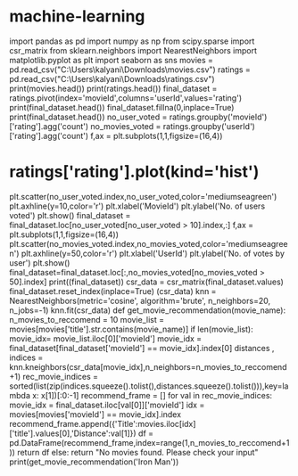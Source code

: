 # machine-learning
import pandas as pd
import numpy as np
from scipy.sparse import csr_matrix
from sklearn.neighbors import NearestNeighbors
import matplotlib.pyplot as plt
import seaborn as sns
movies = pd.read_csv("C:\\Users\kalyani\Downloads\movies.csv")
ratings = pd.read_csv("C:\\Users\kalyani\Downloads\\ratings.csv")
print(movies.head())
print(ratings.head())
final_dataset = ratings.pivot(index='movieId',columns='userId',values='rating')
print(final_dataset.head())
final_dataset.fillna(0,inplace=True)
print(final_dataset.head())
no_user_voted = ratings.groupby('movieId')['rating'].agg('count')
no_movies_voted = ratings.groupby('userId')['rating'].agg('count')
f,ax = plt.subplots(1,1,figsize=(16,4))
# ratings['rating'].plot(kind='hist')
plt.scatter(no_user_voted.index,no_user_voted,color='mediumseagreen')
plt.axhline(y=10,color='r')
plt.xlabel('MovieId')
plt.ylabel('No. of users voted')
plt.show()
final_dataset = final_dataset.loc[no_user_voted[no_user_voted > 10].index,:]
f,ax = plt.subplots(1,1,figsize=(16,4))
plt.scatter(no_movies_voted.index,no_movies_voted,color='mediumseagreen')
plt.axhline(y=50,color='r')
plt.xlabel('UserId')
plt.ylabel('No. of votes by user')
plt.show()
final_dataset=final_dataset.loc[:,no_movies_voted[no_movies_voted > 50].index]
print((final_dataset))
csr_data = csr_matrix(final_dataset.values)
final_dataset.reset_index(inplace=True)
(csr_data)
knn = NearestNeighbors(metric='cosine', algorithm='brute', n_neighbors=20, n_jobs=-1)
knn.fit(csr_data)
def get_movie_recommendation(movie_name):
    n_movies_to_reccomend = 10
    movie_list = movies[movies['title'].str.contains(movie_name)]
    if len(movie_list):
        movie_idx= movie_list.iloc[0]['movieId']
        movie_idx = final_dataset[final_dataset['movieId'] == movie_idx].index[0]
        distances , indices = knn.kneighbors(csr_data[movie_idx],n_neighbors=n_movies_to_reccomend+1)
        rec_movie_indices = sorted(list(zip(indices.squeeze().tolist(),distances.squeeze().tolist())),key=lambda x: x[1])[:0:-1]
        recommend_frame = []
        for val in rec_movie_indices:
            movie_idx = final_dataset.iloc[val[0]]['movieId']
            idx = movies[movies['movieId'] == movie_idx].index
            recommend_frame.append({'Title':movies.iloc[idx]['title'].values[0],'Distance':val[1]})
        df = pd.DataFrame(recommend_frame,index=range(1,n_movies_to_reccomend+1))
        return df
    else:
        return "No movies found. Please check your input"
print(get_movie_recommendation('Iron Man'))
